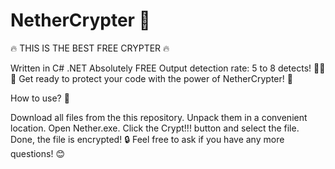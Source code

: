   # NetherCrypter 🌋

  🔥 THIS IS THE BEST FREE CRYPTER 🔥

  Written in C# .NET
  Absolutely FREE
  Output detection rate: 5 to 8 detects! 🕵️‍♂️
  🚀 Get ready to protect your code with the power of NetherCrypter! 🚀

  How to use? 🤔

  Download all files from the this repository.
  Unpack them in a convenient location.
  Open Nether.exe.
  Click the Crypt!!! button and select the file.
  Done, the file is encrypted! 🔒
  Feel free to ask if you have any more questions! 😊
